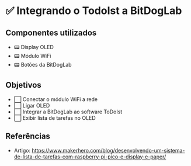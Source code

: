 # ✅ Integrando o TodoIst a BitDogLab

## Componentes utilizados

- 📟 Display OLED 
- 📟 Módulo WiFi
- 📟 Botões da BitDogLab

## Objetivos

- ⬜ Conectar o módulo WiFi a rede
- ⬜ Ligar OLED
- ⬜ Integrar a BitDogLab ao software ToDoIst
- ⬜ Exibir lista de tarefas no OLED

## Referências

- Artigo: https://www.makerhero.com/blog/desenvolvendo-um-sistema-de-lista-de-tarefas-com-raspberry-pi-pico-e-display-e-paper/